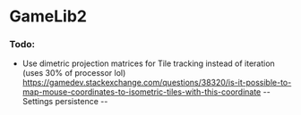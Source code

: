 # GameLib2 




### Todo: 

- Use dimetric projection matrices for Tile tracking instead of iteration (uses 30% of processor lol)
  https://gamedev.stackexchange.com/questions/38320/is-it-possible-to-map-mouse-coordinates-to-isometric-tiles-with-this-coordinate
-- Settings persistence --

